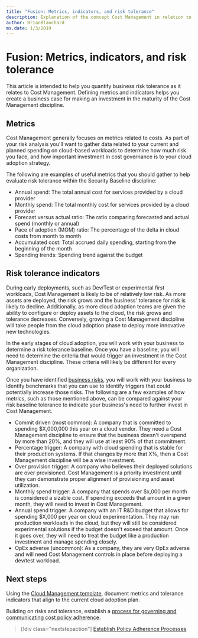 ```yaml
---
title: "Fusion: Metrics, indicators, and risk tolerance"
description: Explanation of the concept Cost Management in relation to cloud governance
author: BrianBlanchard
ms.date: 1/3/2019
---
```


# Fusion: Metrics, indicators, and risk tolerance

This article is intended to help you quantify business risk tolerance as it relates to Cost Management. Defining metrics and indicators helps you create a business case for making an investment in the maturity of the Cost Management discipline.

## Metrics

Cost Management generally focuses on metrics related to costs. As part of your risk analysis you'll want to gather data related to your current and planned spending on cloud-based workloads to determine how much risk you face, and how important investment in cost governance is to your cloud adoption strategy.

The following are examples of useful metrics that you should gather to help evaluate risk tolerance within the Security Baseline discipline:

- Annual spend: The total annual cost for services provided by a cloud provider
- Monthly spend: The total monthly cost for services provided by a cloud provider
- Forecast versus actual ratio: The ratio comparing forecasted and actual spend (monthly or annual)
- Pace of adoption (MOM) ratio: The percentage of the delta in cloud costs from month to month
- Accumulated cost: Total accrued daily spending, starting from the beginning of the month
- Spending trends: Spending trend against the budget

## Risk tolerance indicators

During early deployments, such as Dev/Test or experimental first workloads, Cost Management is likely to be of relatively low risk. As more assets are deployed, the risk grows and the business' tolerance for risk is likely to decline. Additionally, as more cloud adoption teams are given the ability to configure or deploy assets to the cloud, the risk grows and tolerance decreases. Conversely, growing a Cost Management discipline will take people from the cloud adoption phase to deploy more innovative new technologies.

In the early stages of cloud adoption, you will work with your business to determine a risk tolerance baseline. Once you have a baseline, you will need to determine the criteria that would trigger an investment in the Cost Management discipline. These criteria will likely be different for every organization.

Once you have identified [business risks](./business-risks.md), you will work with your business to identify benchmarks that you can use to identify triggers that could potentially increase those risks. The following are a few examples of how metrics, such as those mentioned above, can be compared against your risk baseline tolerance to indicate your business's need to further invest in Cost Management.

- Commit driven (most common): A company that is committed to spending $X,000,000 this year on a cloud vendor. They need a Cost Management discipline to ensure that the business doesn't overspend by more than 20%, and they will use at least 90% of that commitment.
- Percentage trigger: A company with cloud spending that is stable for their production systems. If that changes by more that X%, then a Cost Management discipline will be a wise investment.
- Over provision trigger: A company who believes their deployed solutions are over provisioned. Cost Management is a priority investment until they can demonstrate proper alignment of provisioning and asset utilization.
- Monthly spend trigger: A company that spends over $x,000 per month is considered a sizable cost. If spending exceeds that amount in a given month, they will need to invest in Cost Management.
- Annual spend trigger: A company with an IT R&D budget that allows for spending $X,000 per year on cloud experimentation. They may run production workloads in the cloud, but they will still be considered experimental solutions if the budget doesn't exceed that amount. Once it goes over, they will need to treat the budget like a production investment and manage spending closely.
- OpEx adverse (uncommon): As a company, they are very OpEx adverse and will need Cost Management controls in place before deploying a dev/test workload.

## Next steps

Using the [Cloud Management template](./template.md), document metrics and tolerance indicators that align to the current cloud adoption plan.

Building on risks and tolerance, establish a [process for governing and communicating cost policy adherence](processes.md).

> [!div class="nextstepaction"]
> [Establish Policy Adherence Processes](./processes.md)
